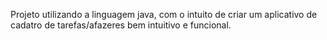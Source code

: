 Projeto utilizando a linguagem java, com o intuito de criar um aplicativo de cadatro de tarefas/afazeres bem intuitivo e funcional.
